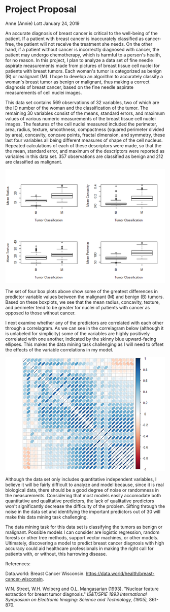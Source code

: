 Project Proposal
================
Anne (Annie) Lott
January 24, 2019

An accurate diagnosis of breast cancer is critical to the well-being of the patient. If a patient with breast cancer is inaccurately classified as cancer-free, the patient will not receive the treatment she needs. On the other hand, if a patient without cancer is incorrectly diagnosed with cancer, the patient may undergo chemotherapy, which is harmful to a person's health, for no reason. In this project, I plan to analyze a data set of fine needle aspirate measurements made from pictures of breast tissue cell nuclei for patients with breast tumors. Each woman's tumor is categorized as benign (B) or malignant (M). I hope to develop an algorithm to accurately classify a woman's breast tumor as benign or malignant, thus making a correct diagnosis of breast cancer, based on the fine needle aspirate measurements of cell nuclei images.

This data set contains 569 observations of 32 variables, two of which are the ID number of the woman and the classification of the tumor. The remaining 30 variables consist of the means, standard errors, and maximum values of various numeric measurements of the breast tissue cell nuclei images. The features of the cell nuclei measured included the perimeter, area, radius, texture, smoothness, compactness (squared perimeter divided by area), concavity, concave points, fractal dimension, and symmetry, these last four variables all being different measures of shape of the cell nucleus. Repeated calculations of each of these descriptors were made, so that the the mean, standard error, and maximum of the descriptors were reported as variables in this data set. 357 observations are classified as benign and 212 are classified as malignant.

![](cancer_analysis_files/figure-markdown_github/unnamed-chunk-2-1.png)

The set of four box plots above show some of the greatest differences in predictor variable values between the malignant (M) and benign (B) tumors. Based on these boxplots, we see that the mean radius, concavity, texture, and perimeter tend to be greater for nuclei of patients with cancer as opposed to those without cancer.

I next examine whether any of the predictors are correlated with each other through a correlagram. As we can see in the correlagram below (although it is unlabeled for simplicity) some of the variables are highly positively correlated with one another, indicated by the skinny blue upward-facing ellipses. This makes the data mining task challenging as I will need to offset the effects of the variable correlations in my model.

![](cancer_analysis_files/figure-markdown_github/unnamed-chunk-3-1.png)

Although the data set only includes quantitative independent variables, I believe it will be fairly difficult to analyze and model because, since it is real biological data, there should be a good degree of noise or randomness in the measurements. Considering that most models easily accomodate both quantitative and qualitative predictors, the lack of qualitative predictors won't significantly decrease the difficulty of the problem. Sifting through the noise in the data set and identifying the important predictors out of 30 will make this data mining task challenging.

The data mining task for this data set is classifying the tumors as benign or malignant. Possible models I can consider are logistic regression, random forests or other tree methods, support vector machines, or other models. Ultimately, discovering a model to predict breast cancer diagnosis with high accuracy could aid healthcare professionals in making the right call for patients with, or without, this harrowing disease.

References:

Data.world: Breast Cancer Wisconsin. <https://data.world/health/breast-cancer-wisconsin>.

W.N. Street, W.H. Wolberg and O.L. Mangasarian (1993). "Nuclear feature extraction for breast tumor diagnosis." *IS&T/SPIE 1993 International Symposium on Electronic Imaging: Science and Technology, (1905),* 861-870.
